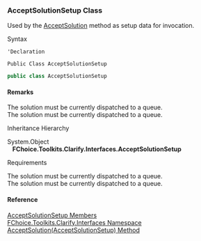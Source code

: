 ﻿### AcceptSolutionSetup Class

Used by the [AcceptSolution](FChoice.Toolkits.Clarify~FChoice.Toolkits.Clarify.Interfaces.InterfacesToolkit~AcceptSolution(AcceptSolutionSetup).md) method as setup data for invocation.

Syntax

```vbnet
'Declaration

Public Class AcceptSolutionSetup 
```

```csharp
public class AcceptSolutionSetup
```

#### Remarks

The solution must be currently dispatched to a queue.  
The solution must be currently dispatched to a queue.

Inheritance Hierarchy

System.Object  
   **FChoice.Toolkits.Clarify.Interfaces.AcceptSolutionSetup**  

Requirements

The solution must be currently dispatched to a queue.  
The solution must be currently dispatched to a queue.

#### Reference

[AcceptSolutionSetup Members](FChoice.Toolkits.Clarify~FChoice.Toolkits.Clarify.Interfaces.AcceptSolutionSetup_members.md)  
[FChoice.Toolkits.Clarify.Interfaces Namespace](FChoice.Toolkits.Clarify~FChoice.Toolkits.Clarify.Interfaces_namespace.md)  
[AcceptSolution(AcceptSolutionSetup) Method](FChoice.Toolkits.Clarify~FChoice.Toolkits.Clarify.Interfaces.InterfacesToolkit~AcceptSolution(AcceptSolutionSetup).md)